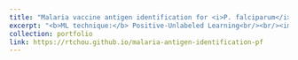 ```yaml
---
title: "Malaria vaccine antigen identification for <i>P. falciparum</i> (source code)"
excerpt: "<b>ML technique:</b> Positive-Unlabeled Learning<br/><br/><img src='/images/malaria_vaccine_antigen_identification_Pf.jpg'><br/>Under review by <i>npj Systems Biology and Applications</i>"
collection: portfolio
link: https://rtchou.github.io/malaria-antigen-identification-pf
---
```

